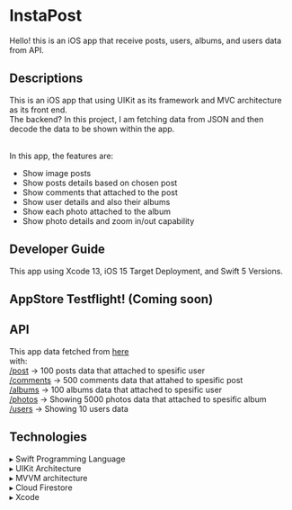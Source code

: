 # InstaPost
Hello! this is an iOS app that receive posts, users, albums, and users data from API.

## Descriptions
This is an iOS app that using UIKit as its framework and MVC architecture as its front end.
<br>The backend? In this project, I am fetching data from JSON and then decode the data to be shown within the app.

<br>In this app, the features are:
- Show image posts
- Show posts details based on chosen post
- Show comments that attached to the post
- Show user details and also their albums
- Show each photo attached to the album
- Show photo details and zoom in/out capability

## Developer Guide
This app using Xcode 13, iOS 15 Target Deployment, and Swift 5 Versions.

## AppStore Testflight! (Coming soon)
<Being reviewed by Apple at the moment>

## API
This app data fetched from <a href=https://jsonplaceholder.typicode.com/>here</a><br>
with:<br>
<a href=hhttps://jsonplaceholder.typicode.com/posts>/post</a> -> 100 posts data that attached to spesific user<br>
<a href=https://jsonplaceholder.typicode.com/comments>/comments</a> -> 500 comments data that attahed to spesific post<br>
<a href=https://jsonplaceholder.typicode.com/albums>/albums</a> -> 100 albums data that attached to spesific user<br>
<a href=https://jsonplaceholder.typicode.com/photos>/photos</a> -> Showing 5000 photos data that attached to spesific album<br>
<a href=https://jsonplaceholder.typicode.com/users>/users</a> -> Showing 10 users data<br>

## Technologies
▸ Swift Programming Language<br>
▸ UIKit Architecture<br>
▸ MVVM architecture<br>
▸ Cloud Firestore<br>
▸ Xcode<br>

